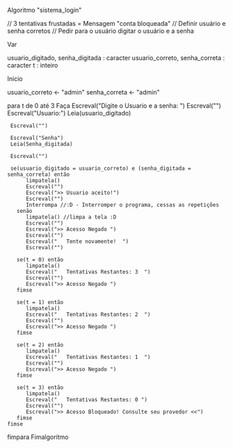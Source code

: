 Algoritmo "sistema_login"

// 3 tentativas frustadas = Mensagem "conta bloqueada"
// Definir usuário e senha corretos
// Pedir para o usuário digitar o usuário e a senha

Var

usuario_digitado, senha_digitada : caracter
usuario_correto, senha_correta : caracter
t : inteiro

Inicio

usuario_correto <- "admin"
senha_correta <- "admin"

   para t de 0 até 3 Faça
     Escreval("Digite o Usuario e a senha: ")
     Escreval("")
     Escreval("Usuario:")
     Leia(usuario_digitado)
     
     Escreval("")
     
     Escreval("Senha")
     Leia(Senha_digitada)
     
     Escreval("")
     
     se(usuario_digitado = usuario_correto) e (senha_digitada = senha_correta) então
          limpatela()
          Escreval("")
          Escreval(">> Usuario aceito!")
          Escreval("")
          Interrompa //:D - Interromper o programa, cessas as repetições
       senão
          limpatela() //limpa a tela :D
          Escreval("")
          Escreval(">> Acesso Negado ")
          Escreval("")
          Escreval("   Tente novamente!  ")
          Escreval("")
          
       se(t = 0) então
          limpatela()
          Escreval("   Tentativas Restantes: 3  ")
          Escreval("")
          Escreval(">> Acesso Negado ")
       fimse

       se(t = 1) então
          limpatela()
          Escreval("   Tentativas Restantes: 2  ")
          Escreval("")
          Escreval(">> Acesso Negado ")
       fimse
       
       se(t = 2) então
          limpatela()
          Escreval("   Tentativas Restantes: 1  ")
          Escreval("")
          Escreval(">> Acesso Negado ")
       fimse
       
       se(t = 3) então
          limpatela()
          Escreval("   Tentativas Restantes: 0 ")
          Escreval("")
          Escreval(">> Acesso Bloqueado! Consulte seu provedor <<")
       fimse
    fimse
fimpara
Fimalgoritmo
